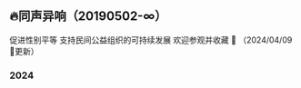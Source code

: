 ## 🔥同声异响（20190502-∞）
促进性别平等 支持民间公益组织的可持续发展 欢迎参观并收藏 🙌 （2024/04/09🌈更新）

<!-- - [x](https://TongShengYiXiang.github.io/2024/x.html)<br> -->

### 2024
